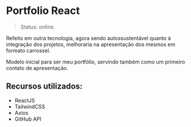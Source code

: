 # Portfolio React
> Status: online.

<p>Refeito em outra tecnologia, agora sendo autossustentável quanto à integração dos projetos, melhoraria na apresentação dos mesmos em formato carrossel.</p>

<p>Modelo inicial para ser meu portfólio, servindo também como um primeiro contato de apresentação.</p>

## Recursos utilizados:

<ul>
  <li>ReactJS</li>
  <li>TailwindCSS</li>
  <li>Axios</li>
  <li>GitHub API</li>
</ul>